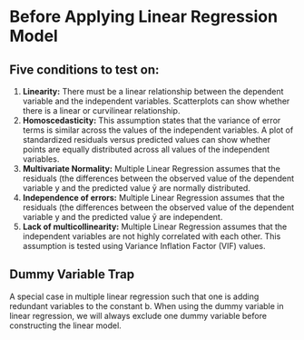 # Before Applying Linear Regression Model
## Five conditions to test on:
1. **Linearity:** There must be a linear relationship between the dependent variable and the independent variables.
Scatterplots can show whether there is a linear or curvilinear relationship.
2. **Homoscedasticity:** This assumption states that the variance of error terms is similar across the values of the
independent variables. A plot of standardized residuals versus predicted values can show whether points are
equally distributed across all values of the independent variables.
3. **Multivariate Normality:** Multiple Linear Regression assumes that the residuals (the differences between the
observed value of the dependent variable y and the predicted value ȳ are normally distributed.
4. **Independence of errors:** Multiple Linear Regression assumes that the residuals (the differences between the
observed value of the dependent variable y and the predicted value ȳ are independent.
5. **Lack of multicollinearity:** Multiple Linear Regression assumes that the independent variables are not highly
correlated with each other. This assumption is tested using Variance Inflation Factor (VIF) values.

## Dummy Variable Trap
A special case in multiple linear regression such that one is adding redundant variables to the constant b. When using the dummy variable in linear regression, we will always exclude one dummy variable before constructing the linear model.

